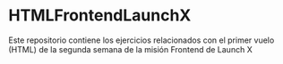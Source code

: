 # HTMLFrontendLaunchX
Este repositorio contiene los ejercicios relacionados con el primer vuelo (HTML) de la segunda semana de la misión Frontend de Launch X
